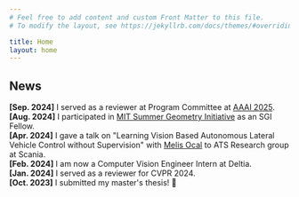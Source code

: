 ```yaml
---
# Feel free to add content and custom Front Matter to this file.
# To modify the layout, see https://jekyllrb.com/docs/themes/#overriding-theme-defaults

title: Home
layout: home
--- 
```


## News

**[Sep. 2024]** I served as a reviewer at Program Committee at [AAAI 2025](https://aaai.org/conference/aaai/aaai-25/). <br/>
**[Aug. 2024]** I participated in [MIT Summer Geometry Initiative](https://sgi.mit.edu/sgi-fellows/sgi-2024-fellows/) as an SGI Fellow. <br/>
**[Apr. 2024]** I gave a talk on "Learning Vision Based Autonomous Lateral Vehicle Control without Supervision" with [Melis Ocal](https://basakmelisocal.github.io/) to ATS Research group at Scania. <br/>
**[Feb. 2024]** I am now a Computer Vision Engineer Intern at Deltia.<br/>
**[Jan. 2024]** I served as a reviewer for CVPR 2024.<br/>
**[Oct. 2023]** I submitted my master's thesis! 🥂 <br/>

<!-- 
**[May. 2024]** I am **actively looking and interviewing for Ph.D.** positions. Feel free to contact me if you know of a position where I might be a good fit. 📩<br/>
[May. 2023] I am the team lead of Events Organization team at Women in CS @ TUM (Informatik-Forum Frauen, IFF). <br/>
[Jan. 2023] Our work titled Learning Vision Based Autonomous Lateral Vehicle Control without Supervision had been accepted to Applied Intelligence. <br/>
[Dec. 2022] We received our certificates for our participation to the Grace Hopper Celebration (GHC) at TUM Award Ceremony 2022. <br/>
<p style="text-align:center;"><img src="/images/tum_preisverleihung_2022.jpg" alt="IFF Gender & Diversity Awards" width="400"/></p>

[Sep. 2022] I am attending Grace Hopper Celebration (GHC) virtually between 16-18 September. <br/>
[Jun. 2022] I am awarded a [scholarship by TUM](http://web.archive.org/web/20230328072305/https://www.in.tum.de/in/public-relations/fakultaetsevents/2022/preisverleihung-2022/) to attend vGHC'22. <br/>
[Apr. 2022] I am an organizational member / IFF Officer of Women in CS @ TUM (Informatik-Forum Frauen, IFF) at social media team. <br/>
[Jun. 2021] I am an SDE intern at Amazon, AWS AI-DevOps team from August, 2021 until January, 2022. <br/> -->

<!-- ## On-going Projects 
* <b>Master's Thesis:</b> Compositional Zero-shot Point Cloud Classification with Vision-Language Model (VLM) Embeddings -->
